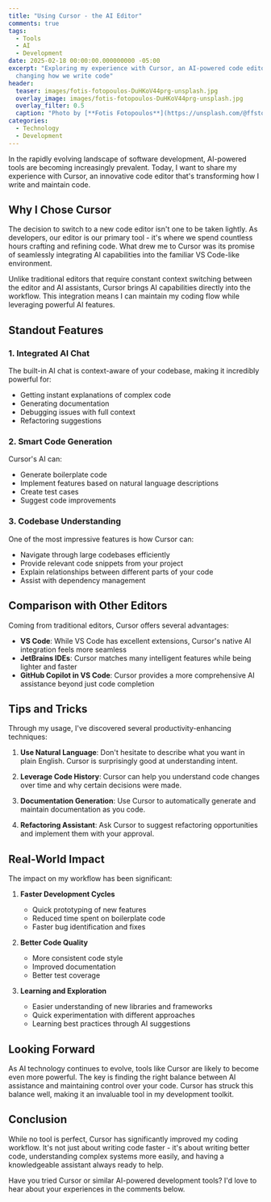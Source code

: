 ```yaml
---
title: "Using Cursor - the AI Editor"
comments: true
tags:
  - Tools
  - AI
  - Development
date: 2025-02-18 00:00:00.000000000 -05:00
excerpt: "Exploring my experience with Cursor, an AI-powered code editor that's
  changing how we write code"
header:
  teaser: images/fotis-fotopoulos-DuHKoV44prg-unsplash.jpg
  overlay_image: images/fotis-fotopoulos-DuHKoV44prg-unsplash.jpg
  overlay_filter: 0.5
  caption: "Photo by [**Fotis Fotopoulos**](https://unsplash.com/@ffstop?utm_source=unsplash&utm_medium=referral&utm_content=creditCopyText) on [**Unsplash**](https://unsplash.com/photos/DuHKoV44prg?utm_source=unsplash&utm_medium=referral&utm_content=creditCopyText)"  
categories:
  - Technology
  - Development
---
```


In the rapidly evolving landscape of software development, AI-powered tools are
becoming increasingly prevalent. Today, I want to share my experience with
Cursor, an innovative code editor that's transforming how I write and maintain
code.

## Why I Chose Cursor

The decision to switch to a new code editor isn't one to be taken lightly. As
developers, our editor is our primary tool - it's where we spend countless hours
crafting and refining code. What drew me to Cursor was its promise of seamlessly
integrating AI capabilities into the familiar VS Code-like environment.

Unlike traditional editors that require constant context switching between the
editor and AI assistants, Cursor brings AI capabilities directly into the
workflow. This integration means I can maintain my coding flow while leveraging
powerful AI features.

## Standout Features

### 1. Integrated AI Chat

The built-in AI chat is context-aware of your codebase, making it incredibly
powerful for:

- Getting instant explanations of complex code
- Generating documentation
- Debugging issues with full context
- Refactoring suggestions

### 2. Smart Code Generation

Cursor's AI can:

- Generate boilerplate code
- Implement features based on natural language descriptions
- Create test cases
- Suggest code improvements

### 3. Codebase Understanding

One of the most impressive features is how Cursor can:

- Navigate through large codebases efficiently
- Provide relevant code snippets from your project
- Explain relationships between different parts of your code
- Assist with dependency management

## Comparison with Other Editors

Coming from traditional editors, Cursor offers several advantages:

- **VS Code**: While VS Code has excellent extensions, Cursor's native AI
  integration feels more seamless
- **JetBrains IDEs**: Cursor matches many intelligent features while being
  lighter and faster
- **GitHub Copilot in VS Code**: Cursor provides a more comprehensive AI
  assistance beyond just code completion

## Tips and Tricks

Through my usage, I've discovered several productivity-enhancing techniques:

1. **Use Natural Language**: Don't hesitate to describe what you want in plain
   English. Cursor is surprisingly good at understanding intent.

2. **Leverage Code History**: Cursor can help you understand code changes over
   time and why certain decisions were made.

3. **Documentation Generation**: Use Cursor to automatically generate and
   maintain documentation as you code.

4. **Refactoring Assistant**: Ask Cursor to suggest refactoring opportunities and
   implement them with your approval.

## Real-World Impact

The impact on my workflow has been significant:

1. **Faster Development Cycles**
   - Quick prototyping of new features
   - Reduced time spent on boilerplate code
   - Faster bug identification and fixes

2. **Better Code Quality**
   - More consistent code style
   - Improved documentation
   - Better test coverage

3. **Learning and Exploration**
   - Easier understanding of new libraries and frameworks
   - Quick experimentation with different approaches
   - Learning best practices through AI suggestions

## Looking Forward

As AI technology continues to evolve, tools like Cursor are likely to become
even more powerful. The key is finding the right balance between AI assistance
and maintaining control over your code. Cursor has struck this balance well,
making it an invaluable tool in my development toolkit.

## Conclusion

While no tool is perfect, Cursor has significantly improved my coding workflow.
It's not just about writing code faster - it's about writing better code,
understanding complex systems more easily, and having a knowledgeable assistant
always ready to help.

Have you tried Cursor or similar AI-powered development tools? I'd love to hear
about your experiences in the comments below.
